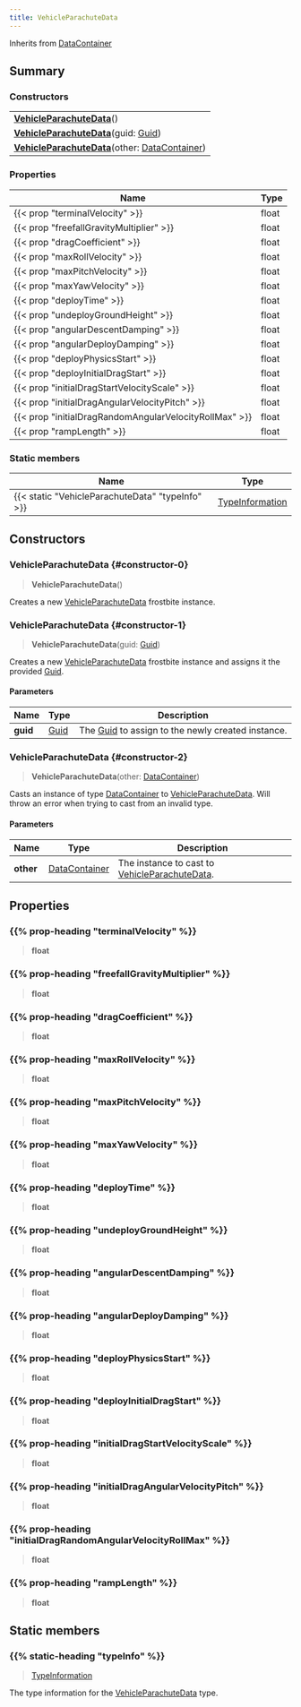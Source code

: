 ```yaml
---
title: VehicleParachuteData
---
```


Inherits from 
[DataContainer](/vext/ref/shared/class/datacontainer)

## Summary
### Constructors
| |
| ----------- |
| **[VehicleParachuteData](#constructor-0)**() |
| **[VehicleParachuteData](#constructor-1)**(guid: [Guid](/vext/ref/shared/class/guid)) |
| **[VehicleParachuteData](#constructor-2)**(other: [DataContainer](/vext/ref/shared/class/datacontainer)) |

### Properties
| Name | Type |
| ---- | ---- |
| {{< prop "terminalVelocity" >}} | float |
| {{< prop "freefallGravityMultiplier" >}} | float |
| {{< prop "dragCoefficient" >}} | float |
| {{< prop "maxRollVelocity" >}} | float |
| {{< prop "maxPitchVelocity" >}} | float |
| {{< prop "maxYawVelocity" >}} | float |
| {{< prop "deployTime" >}} | float |
| {{< prop "undeployGroundHeight" >}} | float |
| {{< prop "angularDescentDamping" >}} | float |
| {{< prop "angularDeployDamping" >}} | float |
| {{< prop "deployPhysicsStart" >}} | float |
| {{< prop "deployInitialDragStart" >}} | float |
| {{< prop "initialDragStartVelocityScale" >}} | float |
| {{< prop "initialDragAngularVelocityPitch" >}} | float |
| {{< prop "initialDragRandomAngularVelocityRollMax" >}} | float |
| {{< prop "rampLength" >}} | float |

### Static members
| Name | Type |
| ---- | ---- |
| {{< static "VehicleParachuteData" "typeInfo" >}} | [TypeInformation](/vext/ref/shared/class/typeinformation) |

## Constructors
### VehicleParachuteData {#constructor-0}
> **VehicleParachuteData**()

Creates a new [VehicleParachuteData](/vext/ref/fb/vehicleparachutedata) frostbite instance.

### VehicleParachuteData {#constructor-1}
> **VehicleParachuteData**(guid: [Guid](/vext/ref/shared/class/guid))

Creates a new [VehicleParachuteData](/vext/ref/fb/vehicleparachutedata) frostbite instance and assigns it the provided [Guid](/vext/ref/shared/class/guid).

#### Parameters
| Name | Type | Description |
| ---- | ---- | ----------- |
| **guid** | [Guid](/vext/ref/shared/class/guid) | The [Guid](/vext/ref/shared/class/guid) to assign to the newly created instance. |

### VehicleParachuteData {#constructor-2}
> **VehicleParachuteData**(other: [DataContainer](/vext/ref/shared/class/datacontainer))

Casts an instance of type [DataContainer](/vext/ref/shared/class/datacontainer) to [VehicleParachuteData](/vext/ref/fb/vehicleparachutedata). Will throw an error when trying to cast from an invalid type.

#### Parameters
| Name | Type | Description |
| ---- | ---- | ----------- |
| **other** | [DataContainer](/vext/ref/shared/class/datacontainer) | The instance to cast to [VehicleParachuteData](/vext/ref/fb/vehicleparachutedata). |

## Properties
### {{% prop-heading "terminalVelocity" %}}
> **float**

### {{% prop-heading "freefallGravityMultiplier" %}}
> **float**

### {{% prop-heading "dragCoefficient" %}}
> **float**

### {{% prop-heading "maxRollVelocity" %}}
> **float**

### {{% prop-heading "maxPitchVelocity" %}}
> **float**

### {{% prop-heading "maxYawVelocity" %}}
> **float**

### {{% prop-heading "deployTime" %}}
> **float**

### {{% prop-heading "undeployGroundHeight" %}}
> **float**

### {{% prop-heading "angularDescentDamping" %}}
> **float**

### {{% prop-heading "angularDeployDamping" %}}
> **float**

### {{% prop-heading "deployPhysicsStart" %}}
> **float**

### {{% prop-heading "deployInitialDragStart" %}}
> **float**

### {{% prop-heading "initialDragStartVelocityScale" %}}
> **float**

### {{% prop-heading "initialDragAngularVelocityPitch" %}}
> **float**

### {{% prop-heading "initialDragRandomAngularVelocityRollMax" %}}
> **float**

### {{% prop-heading "rampLength" %}}
> **float**

## Static members
### {{% static-heading "typeInfo" %}}
> [TypeInformation](/vext/ref/shared/class/typeinformation)

The type information for the [VehicleParachuteData](/vext/ref/fb/vehicleparachutedata) type.

